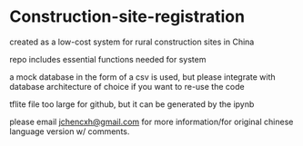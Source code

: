 # Construction-site-registration

created as a low-cost system for rural construction sites in China

repo includes essential functions needed for system

a mock database in the form of a csv is used, but please integrate with database architecture of choice if you want to re-use the code

tflite file too large for github, but it can be generated by the ipynb

please email jchencxh@gmail.com for more information/for original chinese language version w/ comments.
